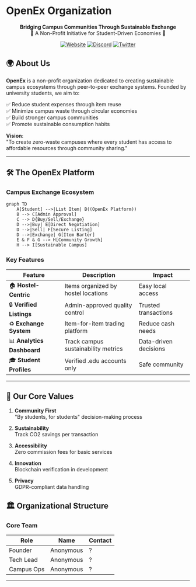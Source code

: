 # OpenEx Organization

<div align="center">

**Bridging Campus Communities Through Sustainable Exchange**  
🏫 A Non-Profit Initiative for Student-Driven Economies 🚀

[![Website](https://img.shields.io/badge/Visit-Website-1A237E)](https://openex.org)
[![Discord](https://img.shields.io/badge/Join-Discord-5865F2)](https://discord.gg/openex)
[![Twitter](https://img.shields.io/badge/Follow-Twitter-1DA1F2)](https://twitter.com/openexorg)

</div>

## 🌍 About Us

**OpenEx** is a non-profit organization dedicated to creating sustainable campus ecosystems through peer-to-peer exchange systems. Founded by university students, we aim to:

✅ Reduce student expenses through item reuse  
✅ Minimize campus waste through circular economies  
✅ Build stronger campus communities  
✅ Promote sustainable consumption habits  

**Vision**:  
"To create zero-waste campuses where every student has access to affordable resources through community sharing."

---

## 🛠 The OpenEx Platform

### Campus Exchange Ecosystem
```mermaid
graph TD
    A[Student] -->|List Item| B((OpenEx Platform))
    B --> C[Admin Approval]
    C --> D{Buy/Sell/Exchange}
    D -->|Buy| E[Direct Negotiation]
    D -->|Sell| F[Secure Listing]
    D -->|Exchange| G[Item Barter]
    E & F & G --> H[Community Growth]
    H --> I[Sustainable Campus]
```

### Key Features
| Feature | Description | Impact |
|---------|-------------|--------|
| 🏠 **Hostel-Centric** | Items organized by hostel locations | Easy local access |
| 🔒 **Verified Listings** | Admin-approved quality control | Trusted transactions |
| ♻️ **Exchange System** | Item-for-item trading platform | Reduce cash needs |
| 📊 **Analytics Dashboard** | Track campus sustainability metrics | Data-driven decisions |
| 🎓 **Student Profiles** | Verified .edu accounts only | Safe community |

---

## 🌱 Our Core Values

1. **Community First**  
   "By students, for students" decision-making process

2. **Sustainability**  
   Track CO2 savings per transaction

3. **Accessibility**  
   Zero commission fees for basic services

4. **Innovation**  
   Blockchain verification in development

5. **Privacy**  
   GDPR-compliant data handling

## 🏛 Organizational Structure

### Core Team
| Role | Name | Contact |
|------|------|---------|
| Founder | Anonymous | ? |
| Tech Lead | Anonymous | ? |
| Campus Ops | Anonymous | ? |


---
